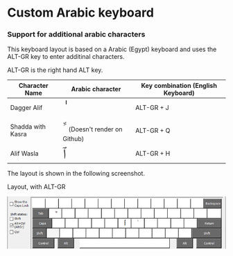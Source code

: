 # Custom Arabic keyboard
### Support for additional arabic characters

This keyboard layout is based on a Arabic (Egypt) keyboard and uses the ALT-GR key 
to enter additinal characters.

ALT-GR is the right hand ALT key.

| Character Name    | Arabic character                                          | Key combination (English Keyboard) |
|-------------------|-----------------------------------------------------------|------------------------------------|
| Dagger Alif       | <font size="6">&#1648;</font>                             | ALT-GR + J                         |    
| Shadda with Kasra | <font size="6">&#64610;</font> (Doesn't render on Github) | ALT-GR + Q                         |
| Alif Wasla        | <font size="6">&#1649;</font>                             | ALT-GR + H                         |

The layout is shown in the following screenshot.

Layout, with ALT-GR

![Screenshot of keyboard layout with alt-gr key](PJArabic_alt_gr.png)

